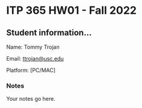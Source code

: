 # ITP 365 HW01 - Fall 2022 #

## Student information... ##
Name: Tommy Trojan

Email: ttrojan@usc.edu

Platform: [PC/MAC]

### Notes ###
Your notes go here.

